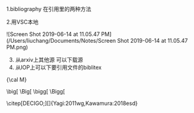 1.bibliography 在引用里的两种方法

[1]: https://tex.stackexchange.com/questions/301911/having-problems-in-adding-bibliography-to-a-report-class-in-texmaker	"two kind of bibli"



2.用VSC本地

![Screen Shot 2019-06-14 at 11.05.47 PM](/Users/liuchang/Documents/Notes/Screen Shot 2019-06-14 at 11.05.47 PM.png)



3. 从arxiv上其他源 可以下载源
4. 从IOP上可以下要引用文件的biblitex



{\cal M}

\big[  \Big[ \bigg[ \Bigg[

\citep[DECIGO;][]{Yagi:2011wg,Kawamura:2018esd}

